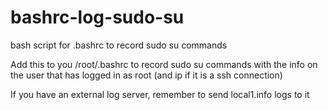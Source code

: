 # bashrc-log-sudo-su
bash script for .bashrc to record sudo su commands


Add this to you /root/.bashrc to record sudo su commands with the info on the user that has logged in as root (and ip if it is a ssh connection)

If you have an external log server, remember to send local1.info logs to it

